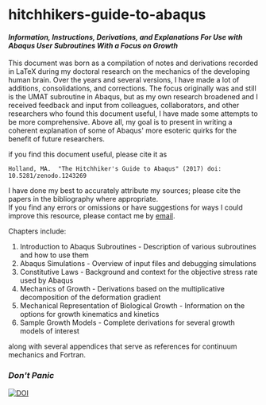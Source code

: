 # hitchhikers-guide-to-abaqus
#### _Information, Instructions, Derivations, and Explanations For Use with Abaqus User Subroutines With a Focus on Growth_

This document was born as a compilation of notes and derivations recorded in LaTeX during my doctoral research on the mechanics of the developing human brain.  Over the years and several versions, I have made a lot of additions, consolidations, and corrections.  The focus originally was and still is the UMAT subroutine in Abaqus, but as my own research broadened and I received feedback and input from colleagues, collaborators, and other researchers who found this document useful, I have made some attempts to be more comprehensive.  Above all, my goal is to present in writing a coherent explanation of some of Abaqus' more esoteric quirks for the benefit of future researchers.  

if you find this document useful, please cite it as 
```
Holland, MA.  "The Hitchhiker's Guide to Abaqus" (2017) doi: 10.5281/zenodo.1243269
```
I have done my best to accurately attribute my sources; please cite the papers in the bibliography where appropriate.  
If you find any errors or omissions or have suggestions for ways I could improve this resource, please contact me by [email](maria-holl@nd.edu).

Chapters include:
1. Introduction to Abaqus Subroutines -  Description of various subroutines and how to use them 
2. Abaqus Simulations -  Overview of input files and debugging simulations 
3. Constitutive Laws -  Background and context for the objective stress rate used by Abaqus 
4. Mechanics of Growth -  Derivations based on the multiplicative decomposition of the deformation gradient 
5. Mechanical Representation of Biological Growth -  Information on the options for growth kinematics and kinetics 
6. Sample Growth Models -  Complete derivations for several growth models of interest 

along with several appendices that serve as references for continuum mechanics and Fortran.

### _Don't Panic_

[![DOI](https://zenodo.org/badge/102392502.svg)](https://zenodo.org/badge/latestdoi/102392502)
